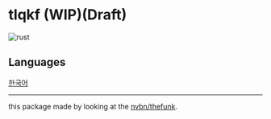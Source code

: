 # tlqkf (WIP)(Draft)

![rust](https://img.shields.io/badge/Rust-000000?style=for-the-badge&logo=rust&logoColor=white)

## Languages

[한국어](../README.md)

---

this package made by looking at the [nvbn/thefunk](https://github.com/nvbn/thefuck).
